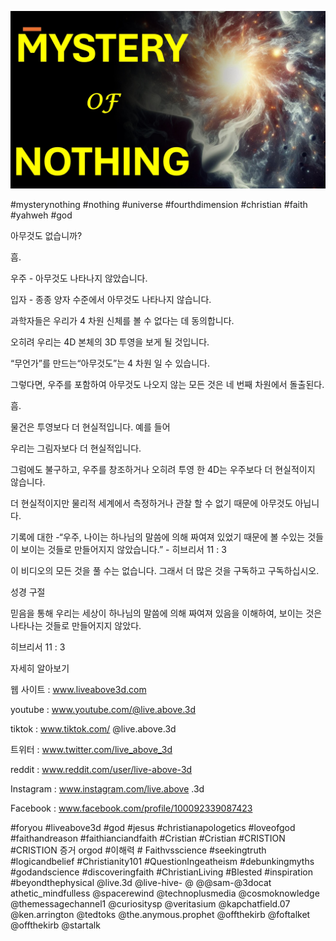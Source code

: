 ![Video cover image](../cover.jpg "cover photo")

#mysterynothing #nothing #universe #fourthdimension #christian #faith #yahweh #god

아무것도 없습니까?

흠.

우주 - 아무것도 나타나지 않았습니다.

입자 - 종종 양자 수준에서 아무것도 나타나지 않습니다.

과학자들은 우리가 4 차원 신체를 볼 수 없다는 데 동의합니다.

오히려 우리는 4D 본체의 3D 투영을 보게 될 것입니다.

“무언가”를 만드는“아무것도”는 4 차원 일 수 있습니다.

그렇다면, 우주를 포함하여 아무것도 나오지 않는 모든 것은 네 번째 차원에서 돌출된다.

흠.

물건은 투영보다 더 현실적입니다. 예를 들어

우리는 그림자보다 더 현실적입니다.

그럼에도 불구하고, 우주를 창조하거나 오히려 투영 한 4D는 우주보다 더 현실적이지 않습니다.

더 현실적이지만 물리적 세계에서 측정하거나 관찰 할 수 없기 때문에 아무것도 아닙니다.

기록에 대한 -“우주, 나이는 하나님의 말씀에 의해 짜여져 있었기 때문에 볼 수있는 것들이 보이는 것들로 만들어지지 않았습니다.” - 히브리서 11 : 3

이 비디오의 모든 것을 풀 수는 없습니다. 그래서 더 많은 것을 구독하고 구독하십시오.


성경 구절

믿음을 통해 우리는 세상이 하나님의 말씀에 의해 짜여져 있음을 이해하여, 보이는 것은 나타나는 것들로 만들어지지 않았다.

히브리서 11 : 3


자세히 알아보기

웹 사이트 : www.liveabove3d.com

youtube : www.youtube.com/@live.above.3d

tiktok : www.tiktok.com/ @live.above.3d

트위터 : www.twitter.com/live_above_3d

reddit : www.reddit.com/user/live-above-3d

Instagram : www.instagram.com/live.above .3d

Facebook : www.facebook.com/profile/100092339087423

#foryou #liveabove3d #god #jesus #christianapologetics #loveofgod #faithandreason #faithianciandfaith #Cristian #Cristian #CRISTION #CRISTION 증거 orgod #이해력 # Faithvsscience #seekingtruth #logicandbelief #Christianity101 #QuestionIngeatheism #debunkingmyths #godandscience #discoveringfaith #ChristianLiving #Blested #inspiration #beyondthephysical  @live.3d @live-hive- @ @@sam-@3docat athetic_mindfulless @spacerewind @technoplusmedia @cosmoknowledge @themessagechannel1 @curiositysp @veritasium @kapchatfield.07 @ken.arrington @tedtoks @the.anymous.prophet @offthekirb @foftalket @offthekirb @startalk
